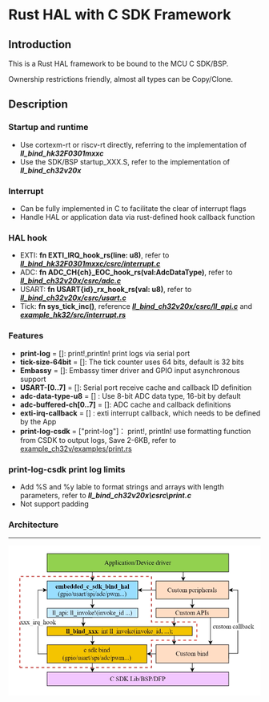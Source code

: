 # Rust HAL with C SDK Framework

## Introduction
This is a Rust HAL  framework to be bound to the MCU C SDK/BSP.

Ownership restrictions friendly, almost all types can be Copy/Clone.

## Description
### Startup and runtime
 - Use cortexm-rt or riscv-rt directly, referring to the implementation of **_ll_bind_hk32F0301mxxc_**
 - Use the SDK/BSP startup_XXX.S, refer to the implementation of **_ll_bind_ch32v20x_**

### Interrupt
 - Can be fully implemented in C to facilitate the clear of interrupt flags
 - Handle HAL or application data via rust-defined hook callback function

### HAL hook
 - EXTI: **fn EXTI_IRQ_hook_rs(line: u8)**, refer to **_[ll_bind_hk32F0301mxxc/csrc/interrupt.c](ll_bind_hk32F0301mxxc/csrc/interrupt.c)_** 
 - ADC: **fn ADC_CH{ch}_EOC_hook_rs(val:AdcDataType)**, refer to **_[ll_bind_ch32v20x/csrc/adc.c](ll_bind_ch32v20x/csrc/adc.c)_** 
 - USART: **fn USART{id}_rx_hook_rs(val: u8)**, refer to **_[ll_bind_ch32v20x/csrc/usart.c](ll_bind_ch32v20x/csrc/usart.c)_** 
 - Tick: **fn sys_tick_inc()**, reference **_[ll_bind_ch32v20x/csrc/ll_api.c](ll_bind_ch32v20x/csrc/ll_api.c)_** and **_[example_hk32/src/interrupt.rs](example_hk32/src/interrupt.rs)_**  

### Features
 - **print-log** = []: print!,println! print logs via serial port
 - **tick-size-64bit** = []: The tick counter uses 64 bits, default is 32 bits
 - **Embassy** = []: Embassy timer driver and GPIO input asynchronous support
 - **USART-[0..7]** = []: Serial port receive cache and callback ID definition
 - **adc-data-type-u8** = [] : Use 8-bit ADC data type, 16-bit by default
 - **adc-buffered-ch[0..7]** = []: ADC cache and callback definitions
 - **exti-irq-callback** = [] : exti interrupt callback, which needs to be defined by the App
 - **print-log-csdk** = ["print-log"]： print!, println! use formatting function from CSDK to output logs, Save 2-6KB, refer to [example_ch32v/examples/print.rs](example_ch32v/examples/print.rs)

### print-log-csdk print log limits
 - Add %S and %y lable to format strings and arrays with length parameters, refer to **_ll_bind_ch32v20x\csrc\print.c_**
 - Not support padding

### Architecture
---
![输入图片说明](doc/framework.png)
